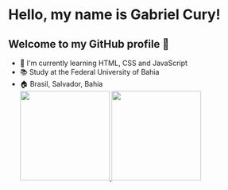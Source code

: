 # Hello, my name is Gabriel Cury!
## Welcome to my GitHub profile 👋
- 🌱 I'm currently learning HTML, CSS and JavaScript
- 📚 Study at the Federal University of Bahia
- 🏠 Brasil, Salvador, Bahia
  <div>
    <a href="https://github.com/gabrielcuryy">
    <img loading="lazy" height="180em" src="https://github-readme-stats.vercel.app/api/top-langs/?username=gabrielcuryy&layout=compact&langs_count=7&theme=dracula"/>
    <img loading="lazy" height="180em" src="https://github-readme-stats.vercel.app/api?username=gabrielcuryy&show_icons=true&theme=dracula&include_all_commits=true&count_private=true"/>
  </div>
